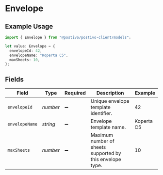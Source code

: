 # Envelope

## Example Usage

```typescript
import { Envelope } from "@postivo/postivo-client/models";

let value: Envelope = {
  envelopeId: 42,
  envelopeName: "Koperta C5",
  maxSheets: 10,
};
```

## Fields

| Field                                                     | Type                                                      | Required                                                  | Description                                               | Example                                                   |
| --------------------------------------------------------- | --------------------------------------------------------- | --------------------------------------------------------- | --------------------------------------------------------- | --------------------------------------------------------- |
| `envelopeId`                                              | *number*                                                  | :heavy_minus_sign:                                        | Unique envelope template identifier.                      | 42                                                        |
| `envelopeName`                                            | *string*                                                  | :heavy_minus_sign:                                        | Envelope template name.                                   | Koperta C5                                                |
| `maxSheets`                                               | *number*                                                  | :heavy_minus_sign:                                        | Maximum number of sheets supported by this envelope type. | 10                                                        |